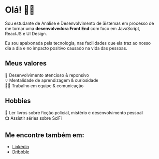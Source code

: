 # Olá! 👋🏼

Sou estudante de Análise e Desenvolvimento de Sistemas em processo de me tornar uma **desenvolvedora Front End** com foco em JavaScript, ReactJS e UI Design.

Eu sou apaixonada pela tecnologia, nas facilidades que ela traz ao nosso dia a dia e no impacto positivo causado na vida das pessoas.

## Meus valores
🧠 Desenvolvimento atencioso & reponsivo <br/>
💡 Mentalidade de aprendizagem & curiosidade <br/>
🙌🏼 Trabalho em equipe & comunicação

## Hobbies
📖 Ler livros sobre ficção policial, mistério e desenvolvimento pessoal <br/>
📺 Assistir séries sobre SciFi </br>

## Me encontre também em:
- [Linkedin](https://www.linkedin.com/in/aliceribeiroo/) <br/>
- [Dribbble](https://www.dribbble.com/aliceribeiro)



<!--
**aliceribeiro/aliceribeiro** is a ✨ _special_ ✨ repository because its `README.md` (this file) appears on your GitHub profile.

Here are some ideas to get you started:

- 🔭 I’m currently working on ...
- 🌱 I’m currently learning ...
- 👯 I’m looking to collaborate on ...
- 🤔 I’m looking for help with ...
- 💬 Ask me about ...
- 📫 How to reach me: ...
- 😄 Pronouns: ...
- ⚡ Fun fact: ...
-->
